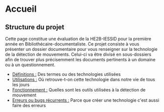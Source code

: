 # Accueil

## Structure du projet
Cette page constitue une évaluation de la HE2B-IESSID pour la première année en Bibliothécaire-documentaliste.
Ce projet consiste à vous présenter un dossier documentaire pour vous renseigner sur la technologie de la 
détection de mouvements. Celui-ci va être divisé en sous-dossiers afin de trouver plus précisemment les documents pertinents à un domaine ou à un questionnement.


- [Définitions :](https://arrunae.github.io/projet-aori-ob/definitions) 
    Des termes ou des technologies utilisées
- [Utilisations :](https://arrunae.github.io/projet-aori-ob/utilisations)
    Où retrouve-t-on cette technologie dans notre vie de tous les jours
- [Fonctionnement :](https://arrunae.github.io/projet-aori-ob/fonctionnement) 
    Quelles sont les outils utilisées à la détection de mouvement
- [Erreurs ou bugs récurrents :](https://arrunae.github.io/projet-aori-ob/erreurs) 
    Parce que créer une technologie c'est aussi faire des erreurs
